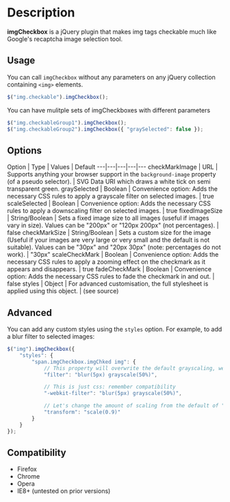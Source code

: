# Description
**imgCheckbox** is a jQuery plugin that makes img tags checkable much like Google's recaptcha image selection tool.

## Usage

You can call `imgCheckbox` without any parameters on any jQuery collection containing `<img>` elements.

```JavaScript
$("img.checkable").imgCheckbox();
```

You can have mulitple sets of imgCheckboxes with different parameters

```JavaScript
$("img.checkableGroup1").imgCheckbox();
$("img.checkableGroup2").imgCheckbox({ "graySelected": false });
```

## Options

Option | Type | Values | Default
---|---|---|---|---
checkMarkImage | URL | Supports anything your browser support in the `background-image` property (of a pseudo selector). | SVG Data URI which draws a white tick on semi transparent green.
graySelected | Boolean | Convenience option: Adds the necessary CSS rules to apply a grayscale filter on selected images. | true
scaleSelected | Boolean | Convenience option: Adds the necessary CSS rules to apply a downscaling filter on selected images. | true
fixedImageSize | String/Boolean | Sets a fixed image size to all images (useful if images vary in size). Values can be "200px" or "120px 200px" (not percentages). | false
checkMarkSize | String/Boolean | Sets a custom size for the image (Useful if your images are very large or very small and the default is not suitable). Values can be "30px" and "20px 30px" (note: percentages do not work). | "30px"
scaleCheckMark | Boolean | Convenience option: Adds the necessary CSS rules to apply a zooming effect on the checkmark as it appears and disappears. | true
fadeCheckMark | Boolean | Convenience option: Adds the necessary CSS rules to fade the checkmark in and out. | false
styles | Object | For advanced customisation, the full stylesheet is applied using this object. | (see source)

## Advanced

You can add any custom styles using the `styles` option. For example, to add a blur filter to selected images:

```JavaScript
$("img").imgCheckbox({
	"styles": {
		"span.imgCheckbox.imgChked img": {
			// This property will overwrite the default grayscaling, we need to add it back in
			"filter": "blur(5px) grayscale(50%)",

			// This is just css: remember compatibility
			"-webkit-filter": "blur(5px) grayscale(50%)",

			// Let's change the amount of scaling from the default of "0.8"
			"transform": "scale(0.9)"
		}
	}
});
```

## Compatibility

- Firefox
- Chrome
- Opera
- IE8+ (untested on prior versions)